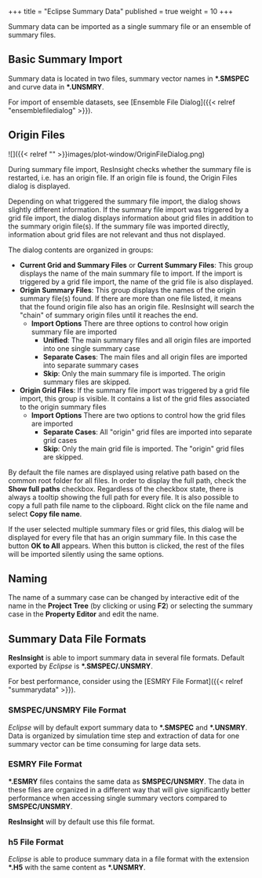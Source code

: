 +++
title = "Eclipse Summary Data"
published = true
weight = 10
+++
 
Summary data can be imported as a single summary file or an ensemble of summary files.

## Basic Summary Import
Summary data is located in two files, summary vector names in **\*.SMSPEC** and curve data in **\*.UNSMRY**.  

For import of ensemble datasets, see [Ensemble File Dialog]({{< relref "ensemblefiledialog" >}}).

## Origin Files
![]({{< relref "" >}}images/plot-window/OriginFileDialog.png)

During summary file import, ResInsight checks whether the summary file is restarted, i.e. has an origin file. If an origin file is found, the Origin Files dialog is displayed.

Depending on what triggered the summary file import, the dialog shows slightly different information. If the summary file import was triggered by a grid file import, the dialog displays information about grid files in addition to the summary origin file(s). If the summary file was imported directly, information about grid files are not relevant and thus not displayed.

The dialog contents are organized in groups:

- **Current Grid and Summary Files** or **Current Summary Files**: This group displays the name of the main summary file to import. If the import is triggered by a grid file import, the name of the grid file is also displayed.
- **Origin Summary Files**: This group displays the names of the origin summary file(s) found. If there are more than one file listed, it means that the found origin file also has an origin file. ResInsight will search the "chain" of summary origin files until it reaches the end.
  - **Import Options** There are three options to control how origin summary file are imported
    - **Unified**: The main summary files and all origin files are imported into one single summary case
    - **Separate Cases**: The main files and all origin files are imported into separate summary cases
    - **Skip**: Only the main summary file is imported. The origin summary files are skipped.
- **Origin Grid Files**: If the summary file import was triggered by a grid file import, this group is visible. It contains a list of the grid files associated to the origin summary files
  - **Import Options** There are two options to control how the grid files are imported
    - **Separate Cases**: All "origin" grid files are imported into separate grid cases
    - **Skip**: Only the main grid file is imported. The "origin" grid files are skipped.

By default the file names are displayed using relative path based on the common root folder for all files. In order to display the full path, check the **Show full paths** checkbox. Regardless of the checkbox state, there is always a tooltip showing the full path for every file. It is also possible to copy a full path file name to the clipboard. Right click on the file name and select **Copy file name**.

If the user selected multiple summary files or grid files, this dialog will be displayed for every file that has an origin summary file. In this case the button **OK to All** appears. When this button is clicked, the rest of the files will be imported silently using the same options.


## Naming
The name of a summary case can be changed by interactive edit of the name in the **Project Tree** (by clicking or using **F2**) or selecting the summary case in the **Property Editor** and edit the name.

## Summary Data File Formats

**ResInsight** is able to import summary data in several file formats. Default exported by *Eclipse* is **\*.SMSPEC/.UNSMRY**. 

For best performance, consider using the [ESMRY File Format]({{< relref "summarydata" >}}).

### SMSPEC/UNSMRY File Format

*Eclipse* will by default export summary data to **\*.SMSPEC** and **\*.UNSMRY**. Data is organized by simulation time step and extraction of data for one summary vector can be time consuming for large data sets.

### ESMRY File Format

**\*.ESMRY** files contains the same data as **SMSPEC/UNSMRY**. The data in these files are organized in a different way that will give significantly better performance when accessing single summary vectors compared to **SMSPEC/UNSMRY**.

**ResInsight** will by default use this file format.

### h5 File Format

*Eclipse* is able to produce summary data in a file format with the extension **\*.H5** with the same content as **\*.UNSMRY**.
